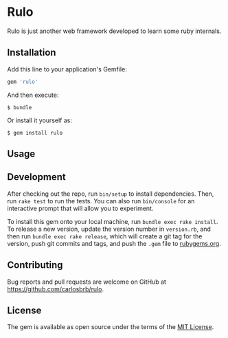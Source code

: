 # Rulo

Rulo is just another web framework developed to learn some ruby internals.

## Installation

Add this line to your application's Gemfile:

```ruby
gem 'rulo'
```

And then execute:

    $ bundle

Or install it yourself as:

    $ gem install rulo

## Usage



## Development

After checking out the repo, run `bin/setup` to install dependencies. Then, run `rake test` to run the tests. You can also run `bin/console` for an interactive prompt that will allow you to experiment.

To install this gem onto your local machine, run `bundle exec rake install`. To release a new version, update the version number in `version.rb`, and then run `bundle exec rake release`, which will create a git tag for the version, push git commits and tags, and push the `.gem` file to [rubygems.org](https://rubygems.org).

## Contributing

Bug reports and pull requests are welcome on GitHub at https://github.com/carlosbrb/rulo.

## License

The gem is available as open source under the terms of the [MIT License](https://opensource.org/licenses/MIT).
